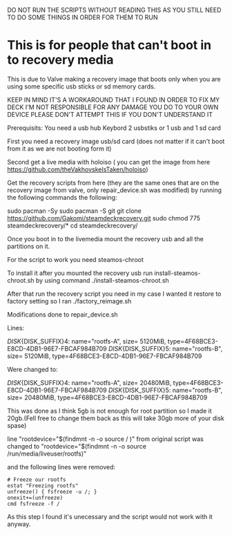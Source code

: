 DO NOT RUN THE SCRIPTS WITHOUT READING THIS AS YOU STILL NEED TO DO SOME THINGS IN ORDER FOR THEM TO RUN

# This is for people that can't boot in to recovery media

This is due to Valve making a recovery image that boots only when you are using some specific usb sticks or sd memory cards.

KEEP IN MIND IT'S A WORKAROUND THAT I FOUND IN ORDER TO FIX MY DECK
I'M NOT RESPONSIBLE FOR ANY DAMAGE YOU DO TO YOUR OWN DEVICE 
PLEASE DON'T ATTEMPT THIS IF YOU DON'T UNDERSTAND IT 

Prerequisits:
You need a usb hub 
Keybord 
2 usbstiks or 1 usb and 1 sd card

First you need a recovery image usb/sd card (does not matter if it can't boot from it as we are not booting form it)

Second get a live media with holoiso ( you can get the image from here https://github.com/theVakhovskeIsTaken/holoiso)

Get the recovery scripts from here (they are the same ones that are on the recovery image from valve, only repair_device.sh was modified) 
by running the following commands the following:

sudo pacman -Sy
sudo pacman -S git
git clone https://github.com/Gakomi/steamdeckrecovery.git
sudo chmod 775 steamdeckrecovery/*
cd steamdeckrecovery/

Once you boot in to the livemedia mount the recovery usb and all the partitions on it.

For the script to work you need steamos-chroot 

To install it after you mounted the recovery usb run install-steamos-chroot.sh by using command ./install-steamos-chroot.sh

After that run the recovery script you need in my case I wanted it restore to factory setting so I ran ./factory_reimage.sh

Modifications done to repair_device.sh 

Lines:

  ${DISK}${DISK_SUFFIX}4: name="rootfs-A", size=  5120MiB, type=4F68BCE3-E8CD-4DB1-96E7-FBCAF984B709
  ${DISK}${DISK_SUFFIX}5: name="rootfs-B", size=  5120MiB, type=4F68BCE3-E8CD-4DB1-96E7-FBCAF984B709
  
Were changed to:

  ${DISK}${DISK_SUFFIX}4: name="rootfs-A", size=  20480MiB, type=4F68BCE3-E8CD-4DB1-96E7-FBCAF984B709
  ${DISK}${DISK_SUFFIX}5: name="rootfs-B", size=  20480MiB, type=4F68BCE3-E8CD-4DB1-96E7-FBCAF984B709
  
This was done as I think 5gb is not enough for root partition so I made it 20gb.(Fell free to change them back as this will take 30gb more of your disk spase)

line "rootdevice="$(findmnt -n -o source / )" from original script was changed to "rootdevice="$(findmnt -n -o source /run/media/liveuser/rootfs)" 

and the following lines were removed:

    # Freeze our rootfs
    estat "Freezing rootfs"
    unfreeze() { fsfreeze -u /; }
    onexit+=(unfreeze)
    cmd fsfreeze -f /
    
 As this step I found it's unecessary and the script would not work with it anyway.
